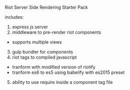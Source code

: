 Riot Server Side Rendering Starter Pack

includes:

1. express js server
2. middleware to pre-render riot components 
  - supports multiple views
3. gulp bundler for components 
4. riot tags to compiled javascript 
  - tranform with modified version of riotify
  - tranform es6 to es5 using babelify with es2015 preset
5. ability to use require inside a component tag file
